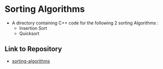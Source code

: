 # Sorting Algorithms

* A directory containing C++ code for the following 2 sorting Algorithms :
    * Insertion Sort
    * Quicksort

## Link to Repository
* [sorting-algorithms](https://github.com/jssandh2/sorting-algorithms)
